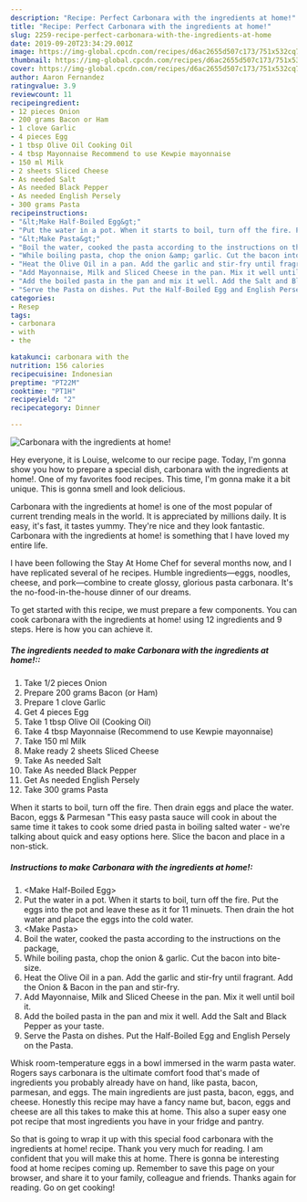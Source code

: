 ```yaml
---
description: "Recipe: Perfect Carbonara with the ingredients at home!"
title: "Recipe: Perfect Carbonara with the ingredients at home!"
slug: 2259-recipe-perfect-carbonara-with-the-ingredients-at-home
date: 2019-09-20T23:34:29.001Z
image: https://img-global.cpcdn.com/recipes/d6ac2655d507c173/751x532cq70/carbonara-with-the-ingredients-at-home-recipe-main-photo.jpg
thumbnail: https://img-global.cpcdn.com/recipes/d6ac2655d507c173/751x532cq70/carbonara-with-the-ingredients-at-home-recipe-main-photo.jpg
cover: https://img-global.cpcdn.com/recipes/d6ac2655d507c173/751x532cq70/carbonara-with-the-ingredients-at-home-recipe-main-photo.jpg
author: Aaron Fernandez
ratingvalue: 3.9
reviewcount: 11
recipeingredient:
- 12 pieces Onion
- 200 grams Bacon or Ham
- 1 clove Garlic
- 4 pieces Egg
- 1 tbsp Olive Oil Cooking Oil
- 4 tbsp Mayonnaise Recommend to use Kewpie mayonnaise
- 150 ml Milk
- 2 sheets Sliced Cheese
- As needed Salt
- As needed Black Pepper
- As needed English Persely
- 300 grams Pasta
recipeinstructions:
- "&lt;Make Half-Boiled Egg&gt;"
- "Put the water in a pot. When it starts to boil, turn off the fire. Put the eggs into the pot and leave these as it for 11 minuets. Then drain the hot water and place the eggs into the cold water."
- "&lt;Make Pasta&gt;"
- "Boil the water, cooked the pasta according to the instructions on the package,"
- "While boiling pasta, chop the onion &amp; garlic. Cut the bacon into bite-size."
- "Heat the Olive Oil in a pan. Add the garlic and stir-fry until fragrant. Add the Onion &amp; Bacon in the pan and stir-fry."
- "Add Mayonnaise, Milk and Sliced Cheese in the pan. Mix it well until boil it."
- "Add the boiled pasta in the pan and mix it well. Add the Salt and Black Pepper as your taste."
- "Serve the Pasta on dishes. Put the Half-Boiled Egg and English Persely on the Pasta."
categories:
- Resep
tags:
- carbonara
- with
- the

katakunci: carbonara with the
nutrition: 156 calories
recipecuisine: Indonesian
preptime: "PT22M"
cooktime: "PT1H"
recipeyield: "2"
recipecategory: Dinner

---
```



![Carbonara with the ingredients at home!](https://img-global.cpcdn.com/recipes/d6ac2655d507c173/751x532cq70/carbonara-with-the-ingredients-at-home-recipe-main-photo.jpg)

Hey everyone, it is Louise, welcome to our recipe page. Today, I'm gonna show you how to prepare a special dish, carbonara with the ingredients at home!. One of my favorites food recipes. This time, I'm gonna make it a bit unique. This is gonna smell and look delicious.

Carbonara with the ingredients at home! is one of the most popular of current trending meals in the world. It is appreciated by millions daily. It is easy, it's fast, it tastes yummy. They're nice and they look fantastic. Carbonara with the ingredients at home! is something that I have loved my entire life.

I have been following the Stay At Home Chef for several months now, and I have replicated several of he recipes. Humble ingredients—eggs, noodles, cheese, and pork—combine to create glossy, glorious pasta carbonara. It&#39;s the no-food-in-the-house dinner of our dreams.


To get started with this recipe, we must prepare a few components. You can cook carbonara with the ingredients at home! using 12 ingredients and 9 steps. Here is how you can achieve it.

##### The ingredients needed to make Carbonara with the ingredients at home!::

1. Take 1/2 pieces Onion
1. Prepare 200 grams Bacon (or Ham)
1. Prepare 1 clove Garlic
1. Get 4 pieces Egg
1. Take 1 tbsp Olive Oil (Cooking Oil)
1. Take 4 tbsp Mayonnaise (Recommend to use Kewpie mayonnaise)
1. Take 150 ml Milk
1. Make ready 2 sheets Sliced Cheese
1. Take As needed Salt
1. Take As needed Black Pepper
1. Get As needed English Persely
1. Take 300 grams Pasta


When it starts to boil, turn off the fire. Then drain eggs and place the water. Bacon, eggs &amp; Parmesan &#34;This easy pasta sauce will cook in about the same time it takes to cook some dried pasta in boiling salted water - we&#39;re talking about quick and easy options here. Slice the bacon and place in a non-stick. 

##### Instructions to make Carbonara with the ingredients at home!:

1. &lt;Make Half-Boiled Egg&gt;
1. Put the water in a pot. When it starts to boil, turn off the fire. Put the eggs into the pot and leave these as it for 11 minuets. Then drain the hot water and place the eggs into the cold water.
1. &lt;Make Pasta&gt;
1. Boil the water, cooked the pasta according to the instructions on the package,
1. While boiling pasta, chop the onion &amp; garlic. Cut the bacon into bite-size.
1. Heat the Olive Oil in a pan. Add the garlic and stir-fry until fragrant. Add the Onion &amp; Bacon in the pan and stir-fry.
1. Add Mayonnaise, Milk and Sliced Cheese in the pan. Mix it well until boil it.
1. Add the boiled pasta in the pan and mix it well. Add the Salt and Black Pepper as your taste.
1. Serve the Pasta on dishes. Put the Half-Boiled Egg and English Persely on the Pasta.


Whisk room-temperature eggs in a bowl immersed in the warm pasta water. Rogers says carbonara is the ultimate comfort food that&#39;s made of ingredients you probably already have on hand, like pasta, bacon, parmesan, and eggs. The main ingredients are just pasta, bacon, eggs, and cheese. Honestly this recipe may have a fancy name but, bacon, eggs and cheese are all this takes to make this at home. This also a super easy one pot recipe that most ingredients you have in your fridge and pantry. 

So that is going to wrap it up with this special food carbonara with the ingredients at home! recipe. Thank you very much for reading. I am confident that you will make this at home. There is gonna be interesting food at home recipes coming up. Remember to save this page on your browser, and share it to your family, colleague and friends. Thanks again for reading. Go on get cooking!
